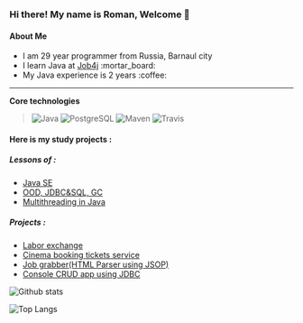 ### Hi there! My name is Roman, Welcome :wave:

#### About Me

<ul>
  <li>I am 29 year programmer from Russia, Barnaul city</li>
  <li>I learn Java at <a href="https://job4j.ru/">Job4j</a> :mortar_board:</li>
  <li>My Java experience is 2 years :coffee:</li>
</ul> 

<hr>
<p><b>Core technologies</b></p>
<blockquote>
<p>
  
![Java](https://img.shields.io/badge/Java-%3E%3D8-red) ![PostgreSQL](https://img.shields.io/badge/PostgreSQL-%3E%3D9-blue) ![Maven](https://img.shields.io/badge/Maven-3-lightgrey) ![Travis](https://img.shields.io/badge/Travis-CI-brightgreen)

  </p>
</blockquote>

#### Here is my study projects :
##### Lessons of :

<ul>
  <li> <a href="https://github.com/k-r-3/job4j_elementary">Java SE</a> </li>
  <li> <a href="https://github.com/k-r-3/job4j_design">OOD, JDBC&SQL, GC</a> </li>
  <li> <a href="https://github.com/k-r-3/job4j_threads">Multithreading in Java</a></li>
</ul>

##### Projects :

<ul>
  <li> <a href="https://github.com/k-r-3/job4j_dreamjob">Labor exchange</a>
  <li> <a href="https://github.com/k-r-3/job4j_cinema">Cinema booking tickets service</a>
  <li> <a href="https://github.com/k-r-3/job4j_grabber">Job grabber(HTML Parser using JSOP)</a>
  <li> <a href="https://github.com/k-r-3/job4j_tracker">Console CRUD app using JDBC</a>
</ul>

<p>
  
![Github stats](https://github-readme-stats.vercel.app/api?username=k-r-3&hide=stars,prs,issues,contribs)
  
![Top Langs](https://github-readme-stats.vercel.app/api/top-langs/?username=k-r-3&layout=compact)
  
</p>

<!--
**k-r-3/k-r-3** is a ✨ _special_ ✨ repository because its `README.md` (this file) appears on your GitHub profile.

Here are some ideas to get you started:

- 🔭 I’m currently working on ...
- 🌱 I’m currently learning ...
- 👯 I’m looking to collaborate on ...
- 🤔 I’m looking for help with ...
- 💬 Ask me about ...
- 📫 How to reach me: ...
- 😄 Pronouns: ...
- ⚡ Fun fact: ...
-->
